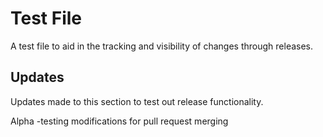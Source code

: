 # Test File

A test file to aid in the tracking and visibility of changes through releases.

## Updates

Updates made to this section to test out release functionality.

Alpha -testing modifications for pull request merging
